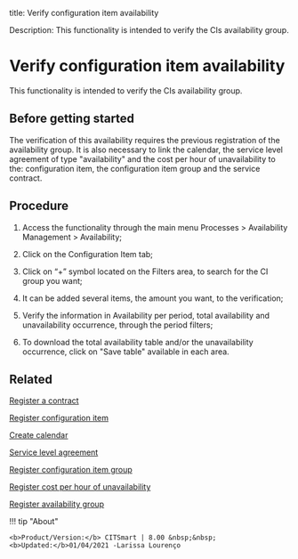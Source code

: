 title: Verify configuration item availability

Description: This functionality is intended to verify the CIs availability group.

# Verify configuration item availability

This functionality is intended to verify the CIs availability group.

Before getting started
--------------------------

The verification of this availability requires the previous registration of the
availability group. It is also necessary to link the calendar, the service level
agreement of type "availability" and the cost per hour of unavailability to the:
configuration item, the configuration item group and the service contract.

Procedure
-------------

1.  Access the functionality through the main menu Processes \> Availability
    Management \> Availability;

2.  Click on the Configuration Item tab;

3.  Click on “+” symbol located on the Filters area, to search for the CI group
    you want;

4.  It can be added several items, the amount you want, to the verification;

5.  Verify the information in Availability per period, total availability and
    unavailability occurrence, through the period filters;

6.  To download the total availability table and/or the unavailability
    occurrence, click on "Save table" available in each area.

Related
-----------

[Register a contract](/en-us/citsmart-platform-8/additional-features/contract-management/use/register-contract.html)

[Register configuration item](/en-us/citsmart-platform-8/processes/configuration/use/register-CI.html) 

[Create calendar](/en-us/citsmart-platform-8/platform-administration/time/create-calendar.html)

[Service level agreement](/en-us/citsmart-platform-8/processes/service-level/use/service-level-agreement.html)

[Register configuration item group](/en-us/citsmart-platform-8/processes/configuration/configuration/register-configuration-item-group.html)

[Register cost per hour of unavailability](/en-us/citsmart-platform-8/processes/configuration/use/cost-per-hour-unavailability.html) 

[Register availability group](/en-us/citsmart-platform-8/processes/availability/configuration/register-availability-group.html)
  
!!! tip "About"

    <b>Product/Version:</b> CITSmart | 8.00 &nbsp;&nbsp;
    <b>Updated:</b>01/04/2021 -Larissa Lourenço

